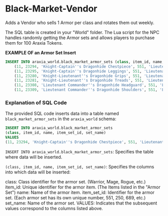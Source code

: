 # Black-Market-Vendor

Adds a Vendor who sells 1 Armor per class and rotates them out weekly.

The SQL table is created in your "World" folder. The Lua script for the NPC handles randomly getting the Armor sets and allows players to purchase them for 100 Araxia Tokens.

**EXAMPLE OF an Armor Set Insert**

```sql
INSERT INTO araxia_world.black_market_armor_sets (class, item_id, name, item_set_id, set_name) VALUES
    (11, 23294, 'Knight-Captain''s Dragonhide Chestpiece', 551, 'Lieutenant Commander''s Refuge'),
    (11, 23295, 'Knight-Captain''s Dragonhide Leggings', 551, 'Lieutenant Commander''s Refuge'),
    (11, 23280, 'Knight-Lieutenant''s Dragonhide Grips', 551, 'Lieutenant Commander''s Refuge'),
    (11, 23281, 'Knight-Lieutenant''s Dragonhide Treads', 551, 'Lieutenant Commander''s Refuge'),
    (11, 23308, 'Lieutenant Commander''s Dragonhide Headguard', 551, 'Lieutenant Commander''s Refuge'),
    (11, 23309, 'Lieutenant Commander''s Dragonhide Shoulders', 551, 'Lieutenant Commander''s Refuge');
``` 


### Explanation of SQL Code

The provided SQL code inserts data into a table named `black_market_armor_sets` in the `araxia_world` schema:

```sql
INSERT INTO araxia_world.black_market_armor_sets
(class, item_id, name, item_set_id, set_name)
VALUES
(11, 23294, 'Knight-Captain''s Dragonhide Chestpiece', 551, 'Lieutenant Commander''s Refuge');
``` 

`INSERT INTO araxia_world.black_market_armor_sets`: Specifies the table where data will be inserted.

`(class, item_id, name, item_set_id, set_name)`: Specifies the columns into which data will be inserted:

class: Class identifier for the armor set. (Warrior, Mage, Rogue, etc.)
item_id: Unique identifier for the armor item.  (The Items listed in the "Armor Set")
name: Name of the armor item.
item_set_id: Identifier for the armor set. (Each armor set has its own unique number, 551, 250, 689, etc.)
set_name: Name of the armor set.
VALUES: Indicates that the subsequent values correspond to the columns listed above.
